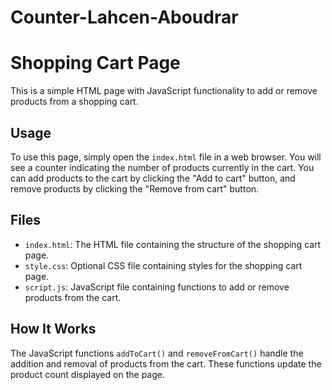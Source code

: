 # Counter-Lahcen-Aboudrar

# Shopping Cart Page

This is a simple HTML page with JavaScript functionality to add or remove products from a shopping cart.

## Usage

To use this page, simply open the `index.html` file in a web browser. You will see a counter indicating the number of products currently in the cart. You can add products to the cart by clicking the "Add to cart" button, and remove products by clicking the "Remove from cart" button.

## Files

- `index.html`: The HTML file containing the structure of the shopping cart page.
- `style.css`: Optional CSS file containing styles for the shopping cart page.
- `script.js`: JavaScript file containing functions to add or remove products from the cart.

## How It Works

The JavaScript functions `addToCart()` and `removeFromCart()` handle the addition and removal of products from the cart. These functions update the product count displayed on the page.


